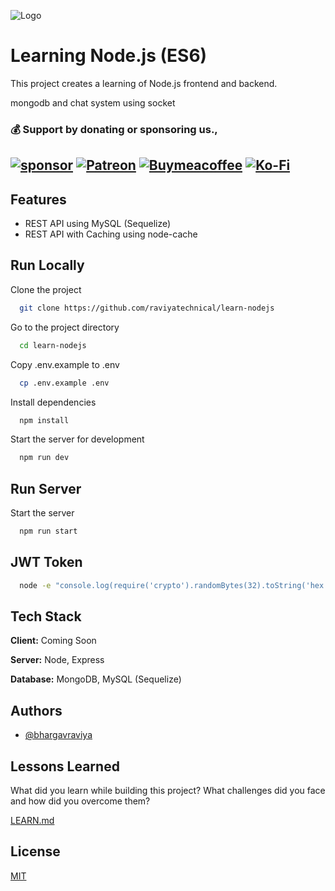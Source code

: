 ![Logo](https://nodejs.org/static/images/logo.svg)

# Learning Node.js (ES6)

This project creates a learning of Node.js frontend and backend.

mongodb and chat system using socket

### 💰 Support by donating or sponsoring us.,
 
 [![sponsor](https://img.shields.io/badge/sponsor-30363D?style=for-the-badge&logo=GitHub-Sponsors&logoColor=#white)](https://github.com/sponsors/bhargavraviya) [![Patreon](https://img.shields.io/badge/Patreon-F96854?style=for-the-badge&logo=patreon&logoColor=white)](https://www.patreon.com/raviyatechnical/membership) [![Buymeacoffee](https://img.shields.io/badge/Buy_Me_A_Coffee-FFDD00?style=for-the-badge&logo=buy-me-a-coffee&logoColor=black)](https://www.buymeacoffee.com/raviyatechnical) [![Ko-Fi](https://img.shields.io/badge/Ko--fi-F16061?style=for-the-badge&logo=ko-fi&logoColor=white)](https://ko-fi.com/raviyatechnical)
-----

## Features

- REST API using MySQL (Sequelize)
- REST API with Caching using node-cache

## Run Locally

Clone the project

```bash
  git clone https://github.com/raviyatechnical/learn-nodejs
```

Go to the project directory

```bash
  cd learn-nodejs
```

Copy .env.example to .env
```bash
  cp .env.example .env
```

Install dependencies

```bash
  npm install
```

Start the server for development

```bash
  npm run dev
```

## Run Server 

Start the server

```bash
  npm run start
```

## JWT Token

```bash
  node -e "console.log(require('crypto').randomBytes(32).toString('hex'))"
```

## Tech Stack

**Client:** Coming Soon

**Server:** Node, Express

**Database:** MongoDB, MySQL (Sequelize)
 
## Authors

- [@bhargavraviya](https://www.github.com/bhargavraviya)

## Lessons Learned

What did you learn while building this project? What challenges did you face and how did you overcome them?

[LEARN.md](LEARN.md)

## License

[MIT](https://choosealicense.com/licenses/mit/)